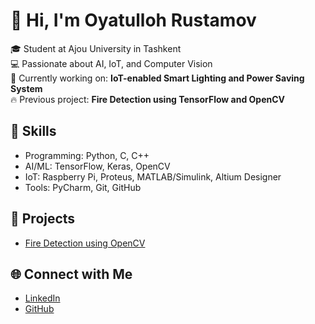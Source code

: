 # 👋 Hi, I'm Oyatulloh Rustamov

🎓 Student at Ajou University in Tashkent  
💻 Passionate about AI, IoT, and Computer Vision  
📡 Currently working on: **IoT-enabled Smart Lighting and Power Saving System**  
🔥 Previous project: **Fire Detection using TensorFlow and OpenCV**

## 🧠 Skills
- Programming: Python, C, C++
- AI/ML: TensorFlow, Keras, OpenCV
- IoT: Raspberry Pi, Proteus, MATLAB/Simulink, Altium Designer
- Tools: PyCharm, Git, GitHub

## 🚀 Projects
- [Fire Detection using OpenCV](https://github.com/OyatullohAjou/fire-detection-opencv)

## 🌐 Connect with Me
- [LinkedIn]([https://linkedin.com/in/oyatulloh](https://www.linkedin.com/in/oyatulloh-rustamov-3a0898368/))
- [GitHub](https://github.com/OyatullohAjou)
